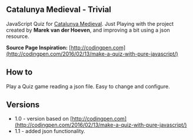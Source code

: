 ## Catalunya Medieval - Trivial



JavaScript Quiz for [Catalunya Medieval](http://www.catalunyamedieval.es). Just Playing with the project created by **Marek van der Hoeven**, and improving a bit using a json resource.

**Source Page Inspiration:** [http://codingpen.com](http://codingpen.com/2016/02/13/make-a-quiz-with-pure-javascript/)

## How to
Play a Quiz game reading a json file. Easy to change and configure.

## Versions
- 1.0 - version based on [http://codingpen.com](http://codingpen.com/2016/02/13/make-a-quiz-with-pure-javascript/)
- 1.1 - added json functionality.



